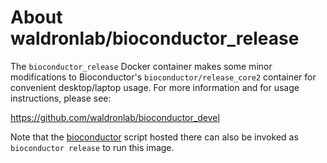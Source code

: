 # About waldronlab/bioconductor_release

The `bioconductor_release` Docker container makes some minor
modifications to Bioconductor's `bioconductor/release_core2` container
for convenient desktop/laptop usage. For more information and for
usage instructions, please see:

https://github.com/waldronlab/bioconductor_devel

Note that the [bioconductor](https://github.com/waldronlab/bioconductor_devel/blob/master/bioconductor)
script hosted there can also be invoked as `bioconductor release` to run this image.